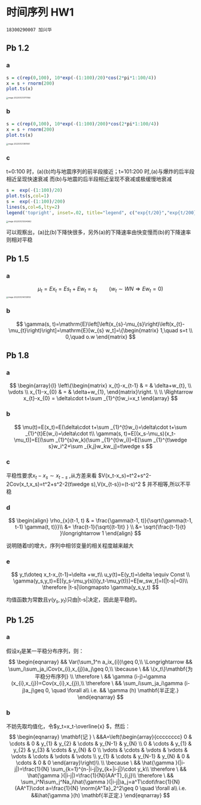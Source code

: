 # 时间序列 HW1

`18300290007 加兴华`

## Pb 1.2

### a

```R
s = c(rep(0,100), 10*exp(-(1:100)/20)*cos(2*pi*1:100/4))
x = s + rnorm(200)
plot.ts(x)
```

<img src="E:\华为云盘\2022春\时间序列\作业\01\hw1.assets\image-20220312131717958.png" alt="image-20220312131717958" style="zoom: 33%;" />

### b

```R
s = c(rep(0,100), 10*exp(-(1:100)/200)*cos(2*pi*1:100/4))
x = s + rnorm(200)
plot.ts(x)
```

<img src="E:\华为云盘\2022春\时间序列\作业\01\hw1.assets\image-20220312131811061.png" alt="image-20220312131811061" style="zoom: 33%;" />

### c

t=0:100 时，(a)(b)均与地震序列的前半段接近；t=101:200 时,(a)与爆炸的后半段相近呈现快速衰减 而(b)与地震的后半段相近呈现不衰减或极缓慢地衰减



```R
s =  exp(-(1:100)/20)
plot.ts(s,col=1)
s =  exp(-(1:100)/200)
lines(s,col=6,lty=2)
legend('topright', inset=.02, title="legend", c("exp{t/20}","exp{t/200}"),lty=c(1, 2), col=c(1,6))
```

<img src="E:\华为云盘\2022春\时间序列\作业\01\hw1.assets\image-20220312135545862.png" alt="image-20220312135545862" style="zoom: 33%;" />

可以观察出，(a)比(b)下降快很多，另外(a)的下降速率由快变慢而(b)的下降速率则相对平稳



## Pb 1.5

### a


$$
\mu_{t}=E x_{t}=E s_{t}+E w_{t}=s_{t}  \qquad (w_{t}\sim WN\Rightarrow E w_{t}=0)
$$
<img src="E:\华为云盘\2022春\时间序列\作业\01\hw1.assets\image-20220312140139159.png" alt="image-20220312140139159" style="zoom: 33%;" />

### b

$$
\gamma(s, t)=\mathrm{E}\left[\left(x_{s}-\mu_{s}\right)\left(x_{t}-\mu_{t}\right)\right]=\mathrm{E}[w_{s} w_t]=\{\begin{matrix} 
  1,\quad s=t \\  
  0,\quad o.w
\end{matrix}
$$

## Pb 1.8

### a

$$
\begin{array}{l} 
  \left\{\begin{matrix} 
  x_{t}-x_{t-1} & = & \delta+w_{t}, \\  
  \vdots \\
  x_{1}-x_{0} & = & \delta+w_{1},
\end{matrix}\right.  
\\
\\
\Rightarrow x_{t}-x_{0} = \delta\cdot t+\sum _{1}^{t}w_i=x_t
\end{array}
$$

### b

$$
\mu(t)=E(x_t)=E(\delta\cdot t+\sum _{1}^{t}w_i)=\delta\cdot t+\sum _{1}^{t}E(w_i)=\delta\cdot t\\
\gamma(s, t)=E[(x_s-\mu_s)(x_t-\mu_t)]=E[(\sum _{1}^{s}w_k)(\sum _{1}^{t}w_i)]=E[\sum _{1}^{t\wedge s}w_i^2+\sum _{k,j}w_kw_j]=t\wedge s
$$

### c

平稳性要求$x_t-x_s\sim x_{t-s}$ ,从方差来看 $V(x_t-x_s)=t^2+s^2-2Cov(x_t,x_s)=t^2+s^2-2(t\wedge s),V(x_{t-s})=(t-s)^2 $ 并不相等,所以不平稳

### d

$$
\begin{align}
\rho_{x}(t-1, t) & = \frac{\gamma(t-1, t)}{\sqrt{\gamma(t-1, t-1) \gamma(t, t)}}\\
&= \frac{t-1}{\sqrt{(t-1)t} } \\
&= \sqrt{\frac{t-1}{t} }\longrightarrow 1
\end{align}
$$

说明随着t的增大，序列中相邻变量的相关程度越来越大

### e

$$
y_t\doteq x_t-x_{t-1}=\delta +w_t\\
u_y(t)=E(y_t)=\delta \equiv Const \\
\gamma(y_s,y_t)=E[(y_s-\mu_y(s))(y_t-\mu_y(t))]=E[w_sw_t]=I(|t-s|=0)\\
\therefore |t-s|\longmapsto \gamma(y_s,y_t)
$$

均值函数为常数且$\gamma(y_s,y_t)$只由|t-s|决定，因此是平稳的。

## Pb 1.25

### a

假设$x_t$是某一平稳分布序列，则：
$$
\begin{eqnarray}
&& Var(\sum_1^n a_ix_{i})\geq 0,\\
\Longrightarrow && \sum_i\sum_ja_iCov(x_{i},x_{j})a_j\geq 0,\\
\because \  && \{x_t\}\mathbf{为平稳分布序列} \\
\therefore \  && \gamma (i-j)=\gamma (x_{i},x_{j})=Cov(x_{i},x_{j}),\\
\therefore \ && \sum_i\sum_ja_i\gamma (i-j)a_j\geq 0, \quad \forall a\\
i.e. && \gamma (h) \mathbf{半正定.} 
\end{eqnarray}
$$

### b

不妨先取均值化，令$y_t=x_t-\overline{x} $，然后：
$$
\begin{eqnarray} 
 \mathbf{记 } \  &&A=\left(\begin{array}{cccccccc}
0 & \cdots & 0 & y_{1} & y_{2} & \cdots & y_{N-1} & y_{N} \\
0 & \cdots & y_{1} & y_{2} & y_{3} & \cdots & y_{N} & 0 \\
\vdots & \cdots & \vdots & \vdots & \vdots & \cdots & \vdots & \vdots \\
y_{1} & \cdots & y_{N-1} & y_{N} & 0 & \cdots & 0 & 0
\end{array}\right)\\
\\
\because \ && \hat{\gamma }(|i-j|)=\frac{1}{N} \sum_{k=1}^{n-|i-j|}y_{k+|i-j|}\cdot y_k\\
\therefore \ && \hat{\gamma }(|i-j|)=\frac{1}{N}(AA^T)_{i,j}\\
\therefore \ && \sum_i^N\sum_j^Na_i\hat{\gamma }(|i-j|)a_j=a^T\cdot\frac{1}{N}(AA^T)\cdot a=\frac{1}{N} \norm{A^Ta}_2^2\geq 0 \quad \forall a\\
i.e. &&\hat{\gamma }(h) \mathbf{半正定.}
\end{eqnarray}
$$